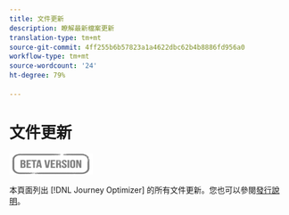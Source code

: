 ```yaml
---
title: 文件更新
description: 瞭解最新檔案更新
translation-type: tm+mt
source-git-commit: 4ff255b6b57823a1a4622dbc62b4b8886fd956a0
workflow-type: tm+mt
source-wordcount: '24'
ht-degree: 79%

---
```



# 文件更新

![](assets/do-not-localize/badge.png)

本頁面列出 [!DNL Journey Optimizer] 的所有文件更新。您也可以參閱[發行說明](release-notes.md)。